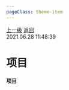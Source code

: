 ```yaml
---
pageClass: theme-item
---
```

<div class="extend-header">
    <div class="info">
        <div class="record">
            <a class="back" href="./">上一级</a>
            <a class="back" href="./">返回</a>
        </div>        
        <div class="mini">
            <span>2021.06.28 11:48:39</span>
        </div>
    </div>
    <div class="content"></div>
</div>
<div class="content-header">
<h1>项目</h1><strong>项目</strong>
</div>


